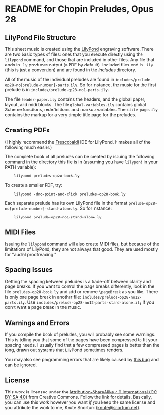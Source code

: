 #  README for Chopin Preludes, Opus 28

## LilyPond File Structure
This sheet music is created using the [LilyPond](https://lilypond.org) engraving software.  There are two basic types of files: ones that you execute directly using the `lilypond` command, and those that are included in other files.  Any file that ends in `.ly` produces output (a PDF by default).  Included files end in `.ily` (this is just a convention) and are found in the *includes* directory.

All of the music of the individual preludes are found in `includes/prelude-op28-no[prelude-number]-parts.ily`.  So for instance, the music for the first prelude is in `includes/prelude-op28-no1-parts.ily`.

The file `header-paper.ily` contains the headers, and the global paper, layout, and midi blocks.  The file `global-variables.ily` contains global Scheme functions, redefinitions, and markup variables.  The `title-page.ily` contains the markup for a very simple title page for the preludes.

## Creating PDFs
(I highly recommend the [Frescobaldi](https://www.frescobaldi.org/) IDE for LilyPond.  It makes all of the following much easier.)

The complete book of all preludes can be created by issuing the following command in the directory this file is in (assuming you have `lilypond` in your PATH variable):

        lilypond preludes-op28-book.ly

To create a smaller PDF, try:

        lilypond -dno-point-and-click preludes-op28-book.ly

Each separate prelude has its own LilyPond file in the format `prelude-op28-no[prelude-number]-stand-alone.ly`.  So for instance:

        lilypond prelude-op28-no1-stand-alone.ly

## MIDI Files
Issuing the `lilypond` command will also create MIDI files, but because of the limitations of LilyPond, they are not always that good.  They are used mostly for "audial proofreading."

## Spacing Issues
Getting the spacing between preludes is a trade-off between clarity and page breaks.  If you want to control the page breaks differently, look in the file `preludes-op28-book.ly` and add or remove `\pageBreak` as you like.  There is only one page break in another file: `includes/prelude-op28-no12-parts.ily`.  Use `includes/prelude-op28-no12-parts-stand-alone.ily` if you don't want a page break in the music.

## Warnings and Errors
If you compile the book of preludes, you will probably see some warnings.  This is telling you that some of the pages have been compressed to fit your spacing needs.  I usually find that a few compressed pages is better than the long, drawn out systems that LilyPond sometimes renders.

You may also see programming errors that are likely caused by [this bug](https://gitlab.com/lilypond/lilypond/-/issues/6171) and can be ignored.

## License
This work is licensed under the [Attribution-ShareAlike 4.0 International (CC BY-SA 4.0)](https://creativecommons.org/licenses/by-sa/4.0/) from Creative Commons.  Follow the link for details.  Basically, you can use this work however you want *if* you keep the same license and you attribute the work to me, Knute Snortum (knute@snortum.net).

